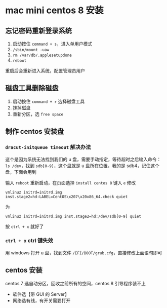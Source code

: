 # mac mini centos 8 安装

## 忘记密码重新登录系统

1. 启动按住 `command + s`，进入单用户模式
2. `/sbin/mount -uaw`
3. `rm /var/db/.applesetupdone`
4. `reboot`

重启后会重新进入系统，配置管理员用户

## 磁盘工具删除磁盘

1. 启动按住 `command + r` 选择磁盘工具
2. 抹掉磁盘
3. 重新分区，选 `free space`

## 制作 centos 安装盘

### `dracut-initqueue timeout` 解决办法

这个是因为系统无法找到我们的 u 盘，需要手动指定，等待超时之后输入命令：`ls /dev`，找到 `sdb[0-9]`，这个盘就是 u 盘所在位置，我的是 sdb4，记住这个盘，下面会用到

输入 `reboot` 重新启动，在页面选择 `install centos 8` 键入 `e` 修改

```
vmlinuz initrd=initrd.img inst.stage2=hd:LABEL=CentOS\x207\x20x86_64.check quiet
```

为

```
vmlinuz initrd=initrd.img inst.stage2=hd:/dev/sdb[0-9] quiet
```

按 `ctrl + x` 就好了

### `ctrl + x` ctrl 键失效

用 windows 打开 u 盘，找到文件 `/EFI/BOOT/grub.cfg`，直接修改上面语句即可

## centos 安装

centos 7 选自动分区，回收之前所有的空间，centos 8 引导程序装不上

- 软件选【带 GUI 的 Server】
- 网络选有线，有开关需要打开

